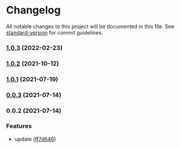 # Changelog

All notable changes to this project will be documented in this file. See [standard-version](https://github.com/conventional-changelog/standard-version) for commit guidelines.

### [1.0.3](https://github.com/Soontao/ws-proxy/compare/v1.0.2...v1.0.3) (2022-02-23)

### [1.0.2](https://github.com/Soontao/ws-proxy/compare/v1.0.1...v1.0.2) (2021-10-12)

### [1.0.1](https://github.com/Soontao/ws-proxy/compare/v0.0.3...v1.0.1) (2021-07-19)

### [0.0.3](https://github.com/Soontao/ws-proxy/compare/v0.0.2...v0.0.3) (2021-07-14)

### 0.0.2 (2021-07-14)


### Features

* update ([ff7d646](https://github.com/Soontao/ws-proxy/commit/ff7d646b29c0d73a3aad3c3af44cb810afffc3a4))
